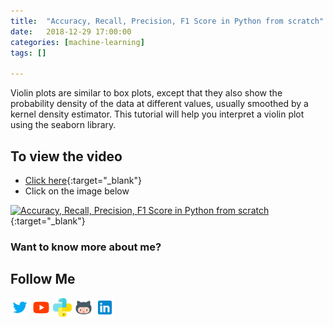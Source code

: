 ```yaml
---
title:  "Accuracy, Recall, Precision, F1 Score in Python from scratch"
date:   2018-12-29 17:00:00
categories: [machine-learning]
tags: []

---
```


Violin plots are similar to box plots, except that they also show the probability density of the data at different values, usually smoothed by a kernel density estimator. This tutorial will help you interpret a violin plot using the seaborn library.


## To view the video
* [Click here](https://youtu.be/9PbrWiLC-4k){:target="_blank"}
* Click on the image below

[![Accuracy, Recall, Precision, F1 Score in Python from scratch](http://img.youtube.com/vi/9PbrWiLC-4k/0.jpg)](http://www.youtube.com/watch?v=9PbrWiLC-4k){:target="_blank"}

### Want to know more about me?
## Follow Me
<a href="https://twitter.com/_bhaveshbhatt" target="_blank"><img class="ai-subscribed-social-icon" src="/assets/images/tw.png" width="30"></a>
<a href="https://www.youtube.com/bhaveshbhatt8791/" target="_blank"><img class="ai-subscribed-social-icon" src="/assets/images/ytb.png" width="30"></a>
<a href="https://www.youtube.com/PythonTricks/" target="_blank"><img class="ai-subscribed-social-icon" src="/assets/images/python_logo.png" width="30"></a>
<a href="https://github.com/bhattbhavesh91" target="_blank"><img class="ai-subscribed-social-icon" src="/assets/images/gthb.png" width="30"></a>
<a href="https://www.linkedin.com/in/bhattbhavesh91/" target="_blank"><img class="ai-subscribed-social-icon" src="/assets/images/lnkdn.png" width="30"></a>
